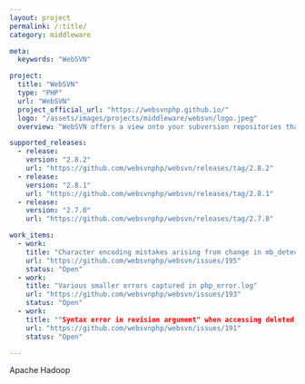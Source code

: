 ```yaml
---
layout: project
permalink: /:title/
category: middleware

meta:
  keywords: "WebSVN"

project:
  title: "WebSVN"
  type: "PHP"
  url: "WebSVN"
  project_official_url: "https://websvnphp.github.io/"
  logo: "/assets/images/projects/middleware/websvn/logo.jpeg"
  overview: "WebSVN offers a view onto your subversion repositories that's been designed to reflect the Subversion methodology. You can view the log of any file or directory and see a list of all the files changed, added or deleted in any given revision. You can also view the differences between two versions of a file so as to see exactly what was changed in a particular revision."

supported_releases:
  - release:
    version: "2.8.2"
    url: "https://github.com/websvnphp/websvn/releases/tag/2.8.2"
  - release:
    version: "2.8.1"
    url: "https://github.com/websvnphp/websvn/releases/tag/2.8.1"
  - release:
    version: "2.7.0"
    url: "https://github.com/websvnphp/websvn/releases/tag/2.7.0"

work_items:
  - work:
    title: "Character encoding mistakes arising from change in mb_detect_encoding"
    url: "https://github.com/websvnphp/websvn/issues/195"
    status: "Open"
  - work:
    title: "Various smaller errors captured in php_error.log"
    url: "https://github.com/websvnphp/websvn/issues/193"
    status: "Open"
  - work:
    title: ""Syntax error in revision argument" when accessing deleted file"
    url: "https://github.com/websvnphp/websvn/issues/191"
    status: "Open"

---
```


<p>Apache Hadoop</p>
